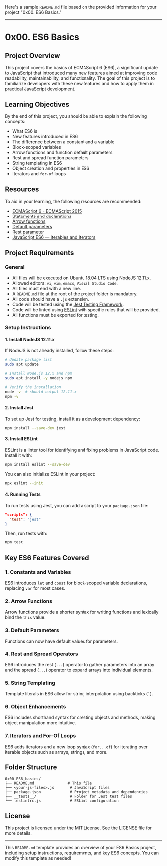 Here's a sample `README.md` file based on the provided information for your project "0x00. ES6 Basics."

---

# 0x00. ES6 Basics

## Project Overview

This project covers the basics of ECMAScript 6 (ES6), a significant update to JavaScript that introduced many new features aimed at improving code readability, maintainability, and functionality. The goal of this project is to familiarize developers with these new features and how to apply them in practical JavaScript development.

## Learning Objectives

By the end of this project, you should be able to explain the following concepts:

- What ES6 is
- New features introduced in ES6
- The difference between a constant and a variable
- Block-scoped variables
- Arrow functions and function default parameters
- Rest and spread function parameters
- String templating in ES6
- Object creation and properties in ES6
- Iterators and `for-of` loops

## Resources

To aid in your learning, the following resources are recommended:

- [ECMAScript 6 - ECMAScript 2015](https://www.w3schools.com/js/js_es6.asp)
- [Statements and declarations](https://developer.mozilla.org/en-US/docs/Web/JavaScript/Reference/Statements)
- [Arrow functions](https://developer.mozilla.org/en-US/docs/Web/JavaScript/Reference/Functions/Arrow_functions)
- [Default parameters](https://developer.mozilla.org/en-US/docs/Web/JavaScript/Reference/Functions/Default_parameters)
- [Rest parameter](https://developer.mozilla.org/en-US/docs/Web/JavaScript/Reference/Functions/rest_parameters)
- [JavaScript ES6 — Iterables and Iterators](https://towardsdatascience.com/javascript-es6-iterables-and-iterators-de18b54f4d4)

## Project Requirements

### General

- All files will be executed on Ubuntu 18.04 LTS using NodeJS 12.11.x.
- Allowed editors: `vi`, `vim`, `emacs`, `Visual Studio Code`.
- All files must end with a new line.
- A `README.md` file at the root of the project folder is mandatory.
- All code should have a `.js` extension.
- Code will be tested using the [Jest Testing Framework](https://jestjs.io/).
- Code will be linted using [ESLint](https://eslint.org/) with specific rules that will be provided.
- All functions must be exported for testing.

### Setup Instructions

#### 1. Install NodeJS 12.11.x

If NodeJS is not already installed, follow these steps:

```bash
# Update package list
sudo apt update

# Install Node.js 12.x and npm
sudo apt install -y nodejs npm

# Verify the installation
node -v  # should output 12.11.x
npm -v
```

#### 2. Install Jest

To set up Jest for testing, install it as a development dependency:

```bash
npm install --save-dev jest
```

#### 3. Install ESLint

ESLint is a linter tool for identifying and fixing problems in JavaScript code. Install it with:

```bash
npm install eslint --save-dev
```

You can also initialize ESLint in your project:

```bash
npx eslint --init
```

#### 4. Running Tests

To run tests using Jest, you can add a script to your `package.json` file:

```json
"scripts": {
  "test": "jest"
}
```

Then, run tests with:

```bash
npm test
```

## Key ES6 Features Covered

### 1. Constants and Variables
ES6 introduces `let` and `const` for block-scoped variable declarations, replacing `var` for most cases.

### 2. Arrow Functions
Arrow functions provide a shorter syntax for writing functions and lexically bind the `this` value.

### 3. Default Parameters
Functions can now have default values for parameters.

### 4. Rest and Spread Operators
ES6 introduces the rest (`...`) operator to gather parameters into an array and the spread (`...`) operator to expand arrays into individual elements.

### 5. String Templating
Template literals in ES6 allow for string interpolation using backticks (`` ` ``).

### 6. Object Enhancements
ES6 includes shorthand syntax for creating objects and methods, making object manipulation more intuitive.

### 7. Iterators and For-Of Loops
ES6 adds iterators and a new loop syntax (`for...of`) for iterating over iterable objects such as arrays, strings, and more.

## Folder Structure

```
0x00-ES6_basics/
├── README.md               # This file
├── <your-js-files>.js       # JavaScript files
├── package.json             # Project metadata and dependencies
├── __tests__/               # Folder for Jest test files
└── .eslintrc.js             # ESLint configuration
```

## License

This project is licensed under the MIT License. See the LICENSE file for more details.

---

This `README.md` template provides an overview of your ES6 Basics project, including setup instructions, requirements, and key ES6 concepts. You can modify this template as needed!
